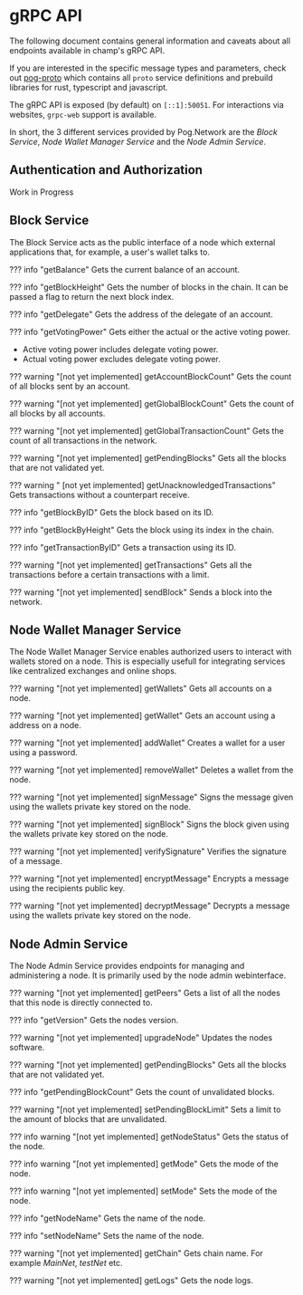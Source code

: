 # gRPC API

The following document contains general information and caveats about all endpoints available in champ's gRPC API.

If you are interested in the specific message types and parameters, check out [pog-proto](https://github.com/pognetwork/proto) which contains all `proto` service definitions and prebuild libraries for rust, typescript and javascript.

The gRPC API is exposed (by default) on `[::1]:50051`. For interactions via websites, `grpc-web` support is available.

In short, the 3 different services provided by Pog.Network are the _Block Service_, _Node Wallet Manager Service_ and the _Node Admin Service_. 

## Authentication and Authorization

Work in Progress

## Block Service

The Block Service acts as the public interface of a node which external applications that, for example, a user's wallet talks to.

<!-- prettier-ignore -->
??? info "getBalance"
    Gets the current balance of an account.

<!-- prettier-ignore -->
??? info "getBlockHeight"
    Gets the number of blocks in the chain. It can be passed a flag to return the next block index.

<!-- prettier-ignore -->
??? info "getDelegate"
    Gets the address of the delegate of an account.

<!-- prettier-ignore -->
??? info "getVotingPower"
    Gets either the actual or the active voting power.
    
- Active voting power includes delegate voting power.
- Actual voting power excludes delegate voting power.

<!-- prettier-ignore -->
??? warning "[not yet implemented] getAccountBlockCount"
    Gets the count of all blocks sent by an account.

<!-- prettier-ignore -->
??? warning "[not yet implemented] getGlobalBlockCount"
    Gets the count of all blocks by all accounts.

<!-- prettier-ignore -->
??? warning "[not yet implemented] getGlobalTransactionCount"
    Gets the count of all transactions in the network.

<!-- prettier-ignore -->
??? warning "[not yet implemented] getPendingBlocks"
    Gets all the blocks that are not validated yet.

<!-- prettier-ignore -->
??? warning " [not yet implemented] getUnacknowledgedTransactions"
    Gets transactions without a counterpart receive.

<!-- prettier-ignore -->
??? info "getBlockByID"
    Gets the block based on its ID.

<!-- prettier-ignore -->
??? info "getBlockByHeight"
    Gets the block using its index in the chain.

<!-- prettier-ignore -->
??? info "getTransactionByID"
    Gets a transaction using its  ID.

<!-- prettier-ignore -->
??? warning "[not yet implemented] getTransactions"
    Gets all the transactions before a certain transactions with a limit.

<!-- prettier-ignore -->
??? warning "[not yet implemented] sendBlock"
    Sends a block into the network.

## Node Wallet Manager Service

The Node Wallet Manager Service enables authorized users to interact with wallets stored on a node. This is especially usefull for integrating services like centralized exchanges and online shops.

<!-- prettier-ignore -->
??? warning "[not yet implemented] getWallets"
    Gets all accounts on a node.

<!-- prettier-ignore -->
??? warning "[not yet implemented] getWallet"
    Gets an account using a address on a node.

<!-- prettier-ignore -->
??? warning "[not yet implemented] addWallet"
    Creates a wallet for a user using a password.

<!-- prettier-ignore -->
??? warning "[not yet implemented] removeWallet"
    Deletes a wallet from the node.

<!-- prettier-ignore -->
??? warning "[not yet implemented] signMessage"
    Signs the message given using the wallets private key stored on the node.

<!-- prettier-ignore -->
??? warning "[not yet implemented] signBlock"
    Signs the block given using the wallets private key stored on the node.

<!-- prettier-ignore -->
??? warning "[not yet implemented] verifySignature"
    Verifies the signature of a message.

<!-- prettier-ignore -->
??? warning "[not yet implemented] encryptMessage"
    Encrypts a message using the recipients public key.

<!-- prettier-ignore -->
??? warning "[not yet implemented] decryptMessage"
    Decrypts a message using the wallets private key stored on the node.

## Node Admin Service

The Node Admin Service provides endpoints for managing and administering a node. It is primarily used by the node admin webinterface.

<!-- prettier-ignore -->
??? warning "[not yet implemented] getPeers"
    Gets a list of all the nodes that this node is directly connected to.

<!-- prettier-ignore -->
??? info "getVersion"
    Gets the nodes version.

<!-- prettier-ignore -->
??? warning "[not yet implemented] upgradeNode"
    Updates the nodes software.

<!-- prettier-ignore -->
??? warning "[not yet implemented] getPendingBlocks"
    Gets all the blocks that are not validated yet.

<!-- prettier-ignore -->
??? info "getPendingBlockCount"
    Gets the count of unvalidated blocks.
    
<!-- prettier-ignore -->
??? warning "[not yet implemented] setPendingBlockLimit"
    Sets a limit to the amount of blocks that are unvalidated.

<!-- prettier-ignore -->
??? info warning "[not yet implemented] getNodeStatus"
    Gets the status of the node.

<!-- prettier-ignore -->
??? info warning "[not yet implemented] getMode"
    Gets the mode of the node.

<!-- prettier-ignore -->
??? info warning "[not yet implemented] setMode"
    Sets the mode of the node.

<!-- prettier-ignore -->
??? info "getNodeName"
    Gets the name of the node.

<!-- prettier-ignore -->
??? info "setNodeName"
    Sets the name of the node.

<!-- prettier-ignore -->
??? warning "[not yet implemented] getChain"
    Gets chain name. For example _MainNet_, _testNet_ etc.

<!-- prettier-ignore -->
??? warning "[not yet implemented] getLogs"
    Gets the node logs.
